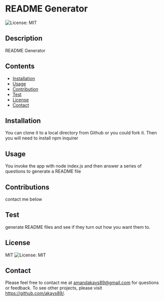 
# README Generator
![License: MIT](https://img.shields.io/badge/License-MIT-yellow.svg)
## Description
README Generator
## Contents
* [Installation](#Installation)
* [Usage](#Usage)
* [Contribution](#Contributions)
* [Test](#Test)
* [License](#License)
* [Contact](#Questions?)
## Installation
 You can clone it to a local directory from Github or you could fork it. Then you will need to install npm inquirer
## Usage
You invoke the app with node index.js and then answer a series of questions to generate a README file
## Contributions
contact me below
## Test
generate README files and see if they turn out how you want them to.
## License
MIT
![License: MIT](https://img.shields.io/badge/License-MIT-yellow.svg)
## Contact
Please feel free to contact me at amandakays89@gmail.com for questions or feedback. 
To see other projects, please visit https://github.com/akays89/.
